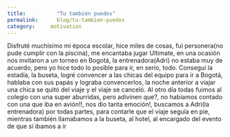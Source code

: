 ```yaml
---
title:  		"Tu también puedes"
permalink: 		blog/tu-tambien-puedes
category:     motivation
---
```


Disfruté muchísimo mi época escolar, hice miles de cosas, fui personera(no pude cumplir con la piscina), me encantaba jugar Ultimate, en una ocasión nos invitaron a un torneo en Bogotá, la entrenadora(Adri) no estaba muy de acuerdo, pero yo hice todo lo posible para ir, en serio, todo. Conseguí la estadía, la buseta, logré convencer a las chicas del equipo para ir a Bogotá, hablaba con sus papás y lograba convencerlos, la noche anterior a viajar una chica se quitó del viaje y el viaje se canceló. Al otro día todas fuimos al colegio con una super aburridas, pero adivinen que?, no habíamos contado con una que iba en avión!!, nos dio tanta emoción!, buscamos a Adri(la entrenadora) por todas partes, para contarle que el viaje seguía en pie, mientras también llamabamos a la buseta, al hotel, al encargado del evento de que sí ibamos a ir

